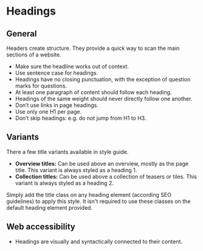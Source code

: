 # Headings

## General

Headers create structure.
They provide a quick way to scan the main sections of a website.

* Make sure the headline works out of context.
* Use sentence case for headings.
* Headings have no closing punctuation, with the exception of question marks for
 questions.
* At least one paragraph of content should follow each heading.
* Headings of the same weight should never directly follow one another.
* Don’t use links in page headings.
* Use only one H1 per page.
* Don’t skip headings: e.g. do not jump from H1 to H3.

## Variants
There a few title variants available in style guide.

- **Overview titles:** Can be used above an overview, mostly as the page title.
  This variant is always styled as a heading 1.
- **Collection titles:** Can be used above a collection of teasers or tiles.
  This variant is always styled as a heading 2.

Simply add the title class on any heading element (according SEO guidelines) to
apply this style. It isn't required to use these classes on the default heading
element provided.

## Web accessibility

* Headings are visually and syntactically connected to their content.
